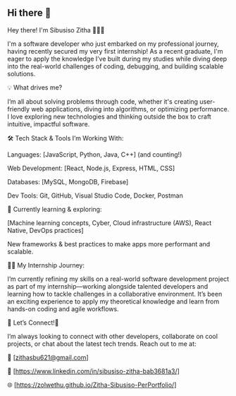 ## Hi there 👋

Hey there! I'm Sibusiso Zitha 👨‍💻🚀

I'm a software developer who just embarked on my professional journey, having recently secured my very first internship! As a recent graduate, I'm eager to apply the knowledge I’ve built during my studies while diving deep into the real-world challenges of coding, debugging, and building scalable solutions.


💡 What drives me?

I’m all about solving problems through code, whether it's creating user-friendly web applications, diving into algorithms, or optimizing performance. I love exploring new technologies and thinking outside the box to craft intuitive, impactful software.

🛠️ Tech Stack & Tools I’m Working With:


Languages: [JavaScript, Python, Java, C++] (and counting!)

Web Development: [React, Node.js, Express, HTML, CSS]

Databases: [MySQL, MongoDB, Firebase]

Dev Tools: Git, GitHub, Visual Studio Code, Docker, Postman

🌱 Currently learning & exploring:

[Machine learning concepts, Cyber, Cloud infrastructure (AWS), React Native, DevOps practices]

New frameworks & best practices to make apps more performant and scalable.

🧑‍💻 My Internship Journey:

I’m currently refining my skills on a real-world software development project as part of my internship—working alongside talented developers and learning how to tackle challenges in a collaborative environment. It’s been an exciting experience to apply my theoretical knowledge and learn from hands-on coding and agile workflows.


📍 Let’s Connect!🤠

I’m always looking to connect with other developers, collaborate on cool projects, or chat about the latest tech trends. Reach out to me at:



📧 [zithasbu621@gmail.com]

🔗 [https://www.linkedin.com/in/sibusiso-zitha-bab3681a3/]

🌐 [https://zolwethu.github.io/Zitha-Sibusiso-PerPortfolio/]

